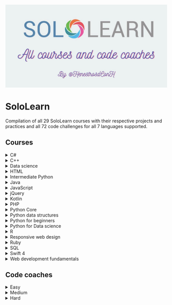 ![Hero image](./docs/hero.jpg)

# SoloLearn

Compilation of all 29 SoloLearn courses with their respective projects and practices and all 72 code challenges for all 7 languages supported.

## Courses


<details>
	<summary>C#</summary>

1. Basic concepts
	<details>
		<summary>Code practice</summary>

	- [C# is the best](https://github.com/HenestrosaConH/sololearn/tree/main/Courses/C%23/1.%20Basic%20concepts/Code%20practice/C%23%20is%20the%20best)	 
	- [How much do you earn](https://github.com/HenestrosaConH/sololearn/tree/main/Courses/C%23/1.%20Basic%20concepts/Code%20practice/How%20much%20do%20you%20earn)	
	- [Packing madness](https://github.com/HenestrosaConH/sololearn/tree/main/Courses/C%23/1.%20Basic%20concepts/Code%20practice/Packing%20madness)	
	- [Welcome message](https://github.com/HenestrosaConH/sololearn/tree/main/Courses/C%23/1.%20Basic%20concepts/Code%20practice/Welcome%20message)	
	- [Your first program](https://github.com/HenestrosaConH/sololearn/tree/main/Courses/C%23/1.%20Basic%20concepts/Code%20practice/Your%20first%20program)	
	</details>
	<details>
		<summary>Code project</summary>

	- [Area of a circle](https://github.com/HenestrosaConH/sololearn/tree/main/Courses/C%23/1.%20Basic%20concepts/Code%20project)
	</details>
2. Conditionals and loops
	<details>
		<summary>Code practice</summary>

	- [Difficulty levels](https://github.com/HenestrosaConH/sololearn/tree/main/Courses/C%23/2.%20Conditionals%20and%20loops/Code%20practice/Difficulty%20levels)	 
	- [Disney here we come](https://github.com/HenestrosaConH/sololearn/tree/main/Courses/C%23/2.%20Conditionals%20and%20loops/Code%20practice/Disney%20here%20we%20come)	
	- [Earning a scholarship](https://github.com/HenestrosaConH/sololearn/tree/main/Courses/C%23/2.%20Conditionals%20and%20loops/Code%20practice/Earning%20a%20scholarship)	
	- [Flight Kindles](https://github.com/HenestrosaConH/sololearn/tree/main/Courses/C%23/2.%20Conditionals%20and%20loops/Code%20practice/Flight%20Kindles)	
	- [Going once, going twice, sold](https://github.com/HenestrosaConH/sololearn/tree/main/Courses/C%23/2.%20Conditionals%20and%20loops/Code%20practice/Going%20once%2C%20going%20twice%2C%20sold)	
	- [Up we go](https://github.com/HenestrosaConH/sololearn/tree/main/Courses/C%23/2.%20Conditionals%20and%20loops/Code%20practice/Up%20we%20go)	
	</details>
	<details>
		<summary>Code project</summary>

	- [Multiple of 3](https://github.com/HenestrosaConH/sololearn/tree/main/Courses/C%23/2.%20Conditionals%20and%20loops/Code%20project)
	</details>
3. Methods
	<details>
		<summary>Code practice</summary>

	- [Fun with methods](https://github.com/HenestrosaConH/sololearn/tree/main/Courses/C%23/3.%20Methods/Code%20practice/Fun%20with%20methods)	 
	- [Geometry](https://github.com/HenestrosaConH/sololearn/tree/main/Courses/C%23/3.%20Methods/Code%20practice/Geometry)	
	- [Get that discount](https://github.com/HenestrosaConH/sololearn/tree/main/Courses/C%23/3.%20Methods/Code%20practice/Get%20that%20discount)	
	- [Getting a raise](https://github.com/HenestrosaConH/sololearn/tree/main/Courses/C%23/3.%20Methods/Code%20practice/Getting%20a%20raise)	
	- [Overloading](https://github.com/HenestrosaConH/sololearn/tree/main/Courses/C%23/3.%20Methods/Code%20practice/Overloading)	
	- [Recursive summing](https://github.com/HenestrosaConH/sololearn/tree/main/Courses/C%23/3.%20Methods/Code%20practice/Recursive%20summing)	
	- [Set it and forget it](https://github.com/HenestrosaConH/sololearn/tree/main/Courses/C%23/3.%20Methods/Code%20practice/Set%20it%20and%20forget%20it)	
	</details>
	<details>
		<summary>Code project</summary>

	- [Level points](https://github.com/HenestrosaConH/sololearn/tree/main/Courses/C%23/3.%20Methods/Code%20project)
	</details>
4. Classes and objects
	<details>
		<summary>Code practice</summary>

	- [Calculating wins](https://github.com/HenestrosaConH/sololearn/tree/main/Courses/C%23/4.%20Classes%20and%20objects/Code%20practice/Calculating%20wins)	 
	- [Card numbers](https://github.com/HenestrosaConH/sololearn/tree/main/Courses/C%23/4.%20Classes%20and%20objects/Code%20practice/Card%20numbers)	
	- [Creating a project](https://github.com/HenestrosaConH/sololearn/tree/main/Courses/C%23/4.%20Classes%20and%20objects/Code%20practice/Creating%20a%20project)	
	- [Welcome](https://github.com/HenestrosaConH/sololearn/tree/main/Courses/C%23/4.%20Classes%20and%20objects/Code%20practice/Welcome)	
	</details>
	<details>
		<summary>Code project</summary>

	- [Social network](https://github.com/HenestrosaConH/sololearn/tree/main/Courses/C%23/4.%20Classes%20and%20objects/Code%20project)
	</details>
5. Arrays and strings
	<details>
		<summary>Code practice</summary>

	- [Array to table](https://github.com/HenestrosaConH/sololearn/tree/main/Courses/C%23/5.%20Arrays%20and%20strings/Code%20practice/Array%20to%20table)	 
	- [Maximum and minimum](https://github.com/HenestrosaConH/sololearn/tree/main/Courses/C%23/5.%20Arrays%20and%20strings/Code%20practice/Maximum%20and%20minimum)	
	- [Only the evens](https://github.com/HenestrosaConH/sololearn/tree/main/Courses/C%23/5.%20Arrays%20and%20strings/Code%20practice/Only%20the%20evens)	
	- [Passwords rules](https://github.com/HenestrosaConH/sololearn/tree/main/Courses/C%23/5.%20Arrays%20and%20strings/Code%20practice/Passwords%20rules)	
	- [Qualifying for the Olympics](https://github.com/HenestrosaConH/sololearn/tree/main/Courses/C%23/5.%20Arrays%20and%20strings/Code%20practice/Qualifying%20for%20the%20Olympics)	
	- [Solve the puzzle](https://github.com/HenestrosaConH/sololearn/tree/main/Courses/C%23/5.%20Arrays%20and%20strings/Code%20practice/Solve%20the%20puzzle)	
	</details>
	<details>
		<summary>Code project</summary>

	- [Words](https://github.com/HenestrosaConH/sololearn/tree/main/Courses/C%23/5.%20Arrays%20and%20strings/Code%20project)
	</details>
6. More on classes
	<details>
		<summary>Code practice</summary>

	- [All about this](https://github.com/HenestrosaConH/sololearn/tree/main/Courses/C%23/6.%20More%20on%20classes/Code%20practice/All%20about%20this)	 
	- [Array sorting](https://github.com/HenestrosaConH/sololearn/tree/main/Courses/C%23/6.%20More%20on%20classes/Code%20practice/Array%20sorting)	
	- [Grow your business](https://github.com/HenestrosaConH/sololearn/tree/main/Courses/C%23/6.%20More%20on%20classes/Code%20practice/Grow%20your%20business)	
	- [Music selector](https://github.com/HenestrosaConH/sololearn/tree/main/Courses/C%23/6.%20More%20on%20classes/Code%20practice/Music%20selector)	
	- [Teamwork makes the dream](https://github.com/HenestrosaConH/sololearn/tree/main/Courses/C%23/6.%20More%20on%20classes/Code%20practice/Teamwork%20makes%20the%20dream)	
	- [Who won](https://github.com/HenestrosaConH/sololearn/tree/main/Courses/C%23/6.%20More%20on%20classes/Code%20practice/Who%20won)	
	</details>
	<details>
		<summary>Code project</summary>

	- [Dance](https://github.com/HenestrosaConH/sololearn/tree/main/Courses/C%23/6.%20More%20on%20classes/Code%20project)
	</details>
7. Inheritance and polymorphism
	<details>
		<summary>Code practice</summary>

	- [Attack](https://github.com/HenestrosaConH/sololearn/tree/main/Courses/C%23/7.%20Inheritance%20and%20polymorphism/Code%20practice/Attack)	 
	- [Make and model](https://github.com/HenestrosaConH/sololearn/tree/main/Courses/C%23/7.%20Inheritance%20and%20polymorphism/Code%20practice/Make%20and%20model)	
	- [Online car shopping](https://github.com/HenestrosaConH/sololearn/tree/main/Courses/C%23/7.%20Inheritance%20and%20polymorphism/Code%20practice/Online%20car%20shopping)	
	- [Perimeter calculator](https://github.com/HenestrosaConH/sololearn/tree/main/Courses/C%23/7.%20Inheritance%20and%20polymorphism/Code%20practice/Perimeter%20calculator)	
	- [Whats my account balance](https://github.com/HenestrosaConH/sololearn/tree/main/Courses/C%23/7.%20Inheritance%20and%20polymorphism/Code%20practice/Whats%20my%20account%20balance)	
	- [Where are the planes](https://github.com/HenestrosaConH/sololearn/tree/main/Courses/C%23/7.%20Inheritance%20and%20polymorphism/Code%20practice/Where%20are%20the%20planes)	
	</details>
	<details>
		<summary>Code project</summary>

	- [Drawing application](https://github.com/HenestrosaConH/sololearn/tree/main/Courses/C%23/7.%20Inheritance%20and%20polymorphism/Code%20project)
	</details>
8. Structs, enums, exceptions and files
	<details>
		<summary>Code practice</summary>

	- [Accelerate](https://github.com/HenestrosaConH/sololearn/tree/main/Courses/C%23/8.%20Structs%2C%20enums%2C%20exceptions%20and%20files/Code%20practice/Accelerate)	 
	- [Fun with dimensions](https://github.com/HenestrosaConH/sololearn/tree/main/Courses/C%23/8.%20Structs%2C%20enums%2C%20exceptions%20and%20files/Code%20practice/Fun%20with%20dimensions)	
	- [Going on vacation](https://github.com/HenestrosaConH/sololearn/tree/main/Courses/C%23/8.%20Structs%2C%20enums%2C%20exceptions%20and%20files/Code%20practice/Going%20on%20vacation)	
	</details>
	<details>
		<summary>Code project</summary>

	- [Robot-barman](https://github.com/HenestrosaConH/sololearn/tree/main/Courses/C%23/8.%20Structs%2C%20enums%2C%20exceptions%20and%20files/Code%20project)
	</details>
9. Generics
	<details>
		<summary>Code practice</summary>

	- [Generic all around](https://github.com/HenestrosaConH/sololearn/tree/main/Courses/C%23/9.%20Generics/Code%20practice/Generic%20all%20around)	 
	- [Hiring engineers](https://github.com/HenestrosaConH/sololearn/tree/main/Courses/C%23/9.%20Generics/Code%20practice/Hiring%20engineers)	
	- [Print to printer](https://github.com/HenestrosaConH/sololearn/tree/main/Courses/C%23/9.%20Generics/Code%20practice/Print%20to%20printer)	
	- [Queue it up](https://github.com/HenestrosaConH/sololearn/tree/main/Courses/C%23/9.%20Generics/Code%20practice/Queue%20it%20up)	
	- [Top of the leaderboard](https://github.com/HenestrosaConH/sololearn/tree/main/Courses/C%23/9.%20Generics/Code%20practice/Top%20of%20the%20leaderboard)	
	</details>
	<details>
		<summary>Code project</summary>

	- [Coffee time](https://github.com/HenestrosaConH/sololearn/tree/main/Courses/C%23/9.%20Generics/Code%20project)
	</details>
</details>

<details>
	<summary>C++</summary>

1. Basic concepts
	- [Transportation](https://github.com/HenestrosaConH/sololearn/tree/main/Courses/C%2B%2B/1.%20Basic%20concepts/Code%20project/Transportation)
2. Conditionals and loops
	- [Countdown](https://github.com/HenestrosaConH/sololearn/tree/main/Courses/C%2B%2B/2.%20Conditionals%20and%20loops/Code%20project/Countdown)
3. Data types, arrays and pointers
	- [Ticket office](https://github.com/HenestrosaConH/sololearn/tree/main/Courses/C%2B%2B/3.%20Data%20types%2C%20arrays%20and%20pointers/Code%20project/Ticket%20office)
4. Functions
	- [Palindrome numbers](https://github.com/HenestrosaConH/sololearn/tree/main/Courses/C%2B%2B/4.%20Functions/Code%20project/Palindrome%20numbers)
5. Classes and objects
	- [Queue management part 1](https://github.com/HenestrosaConH/sololearn/tree/main/Courses/C%2B%2B/5.%20Classes%20and%20objects/Code%20coach/Queue%20management%20part%201)
6. More on classes
	- [Queue management part 2](https://github.com/HenestrosaConH/sololearn/tree/main/Courses/C%2B%2B/6.%20More%20on%20classes/Code%20project/Queue%20management%20part%202)
7. Inheritance and polymorphism
	- [Queue management part 3](https://github.com/HenestrosaConH/sololearn/tree/main/Courses/C%2B%2B/7.%20Inheritance%20and%20polymorphism/Code%20project/Queue%20management%20part%203)
8. Templates, exceptions and files
	- [Queue management part 4](https://github.com/HenestrosaConH/sololearn/tree/main/Courses/C%2B%2B/8.%20Templates%2C%20exceptions%20and%20files/Code%20project/Queue%20management%20part%204)
</details>

<details>
	<summary>Data science</summary>

1. Data manipulation
	<details>
		<summary>Code project</summary>

	- [Water consumption](https://github.com/HenestrosaConH/sololearn/tree/main/Courses/Kotlin/1.%20Data%20manipulation/Code%20project)
	</details>
2. Data analysis
	<details>
		<summary>Code project</summary>

	- [Ordinary squares](https://github.com/HenestrosaConH/sololearn/tree/main/Courses/Data%20science/2.%20Data%20analysis/Code%20project)
	</details>
3. Data visualization
	<details>
		<summary>Code project</summary>

	- [Ordinary squares](https://github.com/HenestrosaConH/sololearn/tree/main/Courses/Data%20science/3.%20Data%20visualization/Code%20project)
	</details>
4. Linear regression
	<details>
		<summary>Code project</summary>

	- [Ordinary squares](https://github.com/HenestrosaConH/sololearn/tree/main/Courses/Data%20science/4.%20Linear%20regression/Code%20project)
	</details>
5. Classification
	<details>
		<summary>Code project</summary>

	- [Binary disorder](https://github.com/HenestrosaConH/sololearn/tree/main/Courses/Data%20science/5.%20Classification/Code%20project)
	</details>
6. Clustering wines
	<details>
		<summary>Code project</summary>

	- [Pandas pandas pandas](https://github.com/HenestrosaConH/sololearn/tree/main/Courses/Data%20science/6.%20Clustering%20wines/Code%20project)
	</details>

</details>

<details>
	<summary>HTML</summary>

1. Overview
	<details>
		<summary>Code repo</summary>

	- [Creating your first HTML page (03.2 Code repo)](https://github.com/HenestrosaConH/sololearn/tree/main/Courses/HTML/1.%20Overview/03.2%20Code%20repo)	 
	</details>
2. HTML Basics
	<details>
		<summary>Code repo</summary>

	- [Headings, lines, comments (06.2 Code repo)](https://github.com/HenestrosaConH/sololearn/tree/main/Courses/HTML/2.%20HTML%20Basics/06.2%20Code%20repo)	 
	- [Text formatting (08.2 Code repo)](https://github.com/HenestrosaConH/sololearn/tree/main/Courses/HTML/2.%20HTML%20Basics/08.2%20Code%20repo)	 
	- [Blog project: about me (09.2 Code repo)](https://github.com/HenestrosaConH/sololearn/tree/main/Courses/HTML/2.%20HTML%20Basics/09.2%20Code%20repo)	 
	- [Images (12.2 Code repo)](https://github.com/HenestrosaConH/sololearn/tree/main/Courses/HTML/2.%20HTML%20Basics/12.2%20Code%20repo)	 
	- [Lists (13.2 Code repo)](https://github.com/HenestrosaConH/sololearn/tree/main/Courses/HTML/2.%20HTML%20Basics/13.2%20Code%20repo)	 
	- [Tables (15.2 Code repo)](https://github.com/HenestrosaConH/sololearn/tree/main/Courses/HTML/2.%20HTML%20Basics/15.2%20Code%20repo)	 
	- [Links (16.2 Code repo)](https://github.com/HenestrosaConH/sololearn/tree/main/Courses/HTML/2.%20HTML%20Basics/16.2%20Code%20repo)	 
	- [Forms (19.2 Code repo)](https://github.com/HenestrosaConH/sololearn/tree/main/Courses/HTML/2.%20HTML%20Basics/19.2%20Code%20repo)	 
	- [Blog project: contact form (20.2 Code repo)](https://github.com/HenestrosaConH/sololearn/tree/main/Courses/HTML/2.%20HTML%20Basics/20.2%20Code%20repo)	 
	</details>
3. Challenges  
	There are no code repos for this module
4. HTML5  
	There are no code repos for this module
</details>

<details>
	<summary>Intermediate Python</summary>

1. Collection types
	<details>
		<summary>Code practice</summary>

	- [Car data](https://github.com/HenestrosaConH/sololearn/tree/main/Courses/Intermediate%20Python/1.%20Collection%20types/Code%20practice/Car%20data)	 
	- [Contact search](https://github.com/HenestrosaConH/sololearn/tree/main/Courses/Intermediate%20Python/1.%20Collection%20types/Code%20practice/Contact%20search)	 
	- [Ignore the vowels](https://github.com/HenestrosaConH/sololearn/tree/main/Courses/Intermediate%20Python/1.%20Collection%20types/Code%20practice/Ignore%20the%20vowels)	 
	- [Nation economic freedom](https://github.com/HenestrosaConH/sololearn/tree/main/Courses/Intermediate%20Python/1.%20Collection%20types/Code%20practice/Nation%20economic%20freedom)	 
	- [Square up](https://github.com/HenestrosaConH/sololearn/tree/main/Courses/Intermediate%20Python/1.%20Collection%20types/Code%20practice/Square%20up)	 
	- [You are qualified](https://github.com/HenestrosaConH/sololearn/tree/main/Courses/Intermediate%20Python/1.%20Collection%20types/Code%20practice/You%20are%20qualified)	 
	</details>

	<details>
		<summary>Code project</summary>

	- [Letter count](https://github.com/HenestrosaConH/sololearn/tree/main/Courses/Intermediate%20Python/1.%20Collection%20types/Code%20project)
	</details>
2. Functional programming
	<details>
		<summary>Code practice</summary>

	- [Collecting reports](https://github.com/HenestrosaConH/sololearn/tree/main/Courses/Intermediate%20Python/2.%20Functional%20programming/Code%20practice/Collecting%20reports)	 
	- [Decimal to binary](https://github.com/HenestrosaConH/sololearn/tree/main/Courses/Intermediate%20Python/2.%20Functional%20programming/Code%20practice/Decimal%20to%20binary)	 
	- [Generating](https://github.com/HenestrosaConH/sololearn/tree/main/Courses/Intermediate%20Python/2.%20Functional%20programming/Code%20practice/Generating)	 
	- [Getting a raise](https://github.com/HenestrosaConH/sololearn/tree/main/Courses/Intermediate%20Python/2.%20Functional%20programming/Code%20practice/Getting%20a%20raise)	 
	- [How much](https://github.com/HenestrosaConH/sololearn/tree/main/Courses/Intermediate%20Python/2.%20Functional%20programming/Code%20practice/How%20much)	 
	- [Making it work](https://github.com/HenestrosaConH/sololearn/tree/main/Courses/Intermediate%20Python/2.%20Functional%20programming/Code%20practice/Making%20it%20work)	 
	</details>

	<details>
		<summary>Code project</summary>

	- [Spelling backwards](https://github.com/HenestrosaConH/sololearn/tree/main/Courses/Intermediate%20Python/2.%20Functional%20programming/Code%20project)
	</details>
3. Object-oriented programming
	<details>
		<summary>Code practice</summary>

	- [Define the methods](https://github.com/HenestrosaConH/sololearn/tree/main/Courses/Intermediate%20Python/3.%20Object-oriented%20programming/Code%20practice/Define%20the%20methods)	 
	- [Fine art](https://github.com/HenestrosaConH/sololearn/tree/main/Courses/Intermediate%20Python/3.%20Object-oriented%20programming/Code%20practice/Fine%20art)	 
	- [Game over](https://github.com/HenestrosaConH/sololearn/tree/main/Courses/Intermediate%20Python/3.%20Object-oriented%20programming/Code%20practice/Game%20over)	 
	- [Preservation](https://github.com/HenestrosaConH/sololearn/tree/main/Courses/Intermediate%20Python/3.%20Object-oriented%20programming/Code%20practice/Preservation)	 
	- [Shape factory](https://github.com/HenestrosaConH/sololearn/tree/main/Courses/Intermediate%20Python/3.%20Object-oriented%20programming/Code%20practice/Shape%20factory)	 
	- [Staying alive](https://github.com/HenestrosaConH/sololearn/tree/main/Courses/Intermediate%20Python/3.%20Object-oriented%20programming/Code%20practice/Staying%20alive)	 
	</details>

	<details>
		<summary>Code project</summary>

	- [Shooting game](https://github.com/HenestrosaConH/sololearn/tree/main/Courses/Intermediate%20Python/3.%20Object-oriented%20programming/Code%20project)
	</details>
4. Exceptions
	<details>
		<summary>Code practice</summary>

	- [Cash out](https://github.com/HenestrosaConH/sololearn/tree/main/Courses/Intermediate%20Python/4.%20Exceptions/Code%20practice/Cash%20out)	 
	- [Chef's kiss](https://github.com/HenestrosaConH/sololearn/tree/main/Courses/Intermediate%20Python/4.%20Exceptions/Code%20practice/Chef's%20kiss)	 
	- [Say something](https://github.com/HenestrosaConH/sololearn/tree/main/Courses/Intermediate%20Python/4.%20Exceptions/Code%20practice/Say%20something)	 
	</details>

	<details>
		<summary>Code project</summary>

	- [Registration system](https://github.com/HenestrosaConH/sololearn/tree/main/Courses/Intermediate%20Python/4.%20Exceptions/Code%20project)
	</details>
5. Working with files
	<details>
		<summary>Code practice</summary>

	- [Book club](https://github.com/HenestrosaConH/sololearn/tree/main/Courses/Intermediate%20Python/5.%20Working%20with%20files/Code%20practice/Book%20club)	 
	- [Filling up with numbers](https://github.com/HenestrosaConH/sololearn/tree/main/Courses/Intermediate%20Python/5.%20Working%20with%20files/Code%20practice/Filling%20up%20with%20numbers)	 
	- [Reading through](https://github.com/HenestrosaConH/sololearn/tree/main/Courses/Intermediate%20Python/5.%20Working%20with%20files/Code%20practice/Reading%20through)	 
	</details>

	<details>
		<summary>Code project</summary>

	- [Title encoder](https://github.com/HenestrosaConH/sololearn/tree/main/Courses/Intermediate%20Python/5.%20Working%20with%20files/Code%20project)
	</details>
</details>

<details>
	<summary>Java</summary>

1. Basic concepts
	<details>
		<summary>Code practice</summary>

	- [Once in the bar](https://github.com/HenestrosaConH/sololearn/tree/main/Courses/Java/1.%20Basic%20concepts/Code%20practice/Once%20in%20the%20bar)	 
	- [To comment or not to comment](https://github.com/HenestrosaConH/sololearn/tree/main/Courses/Java/1.%20Basic%20concepts/Code%20practice/To%20comment%20or%20not%20to%20comment)	
	- [Vehicle passport](https://github.com/HenestrosaConH/sololearn/tree/main/Courses/Java/1.%20Basic%20concepts/Code%20practice/Vehicle%20passport)	
	- [Who scored more](https://github.com/HenestrosaConH/sololearn/tree/main/Courses/Java/1.%20Basic%20concepts/Code%20practice/Who%20scored%20more)	
	</details>
	<details>
		<summary>Code project</summary>

	- [Time converter](https://github.com/HenestrosaConH/sololearn/tree/main/Courses/Java/1.%20Basic%20concepts/Code%20project)
	</details>
2. Conditionals and loops
	<details>
		<summary>Code practice</summary>

	- [Emotion detector](https://github.com/HenestrosaConH/sololearn/tree/main/Courses/Java/2.%20Conditionals%20and%20loops/Code%20practice/Emotion%20detector)	 
	- [In the car salon](https://github.com/HenestrosaConH/sololearn/tree/main/Courses/Java/2.%20Conditionals%20and%20loops/Code%20practice/In%20the%20car%20salon)	
	- [Let's explore](https://github.com/HenestrosaConH/sololearn/tree/main/Courses/Java/2.%20Conditionals%20and%20loops/Code%20practice/Let's%20explore)	
	- [Loyal customers](https://github.com/HenestrosaConH/sololearn/tree/main/Courses/Java/2.%20Conditionals%20and%20loops/Code%20practice/Loyal%20customers)	
	- [Math class](https://github.com/HenestrosaConH/sololearn/tree/main/Courses/Java/2.%20Conditionals%20and%20loops/Code%20practice/Math%20class)	
	- [Safety first](https://github.com/HenestrosaConH/sololearn/tree/main/Courses/Java/2.%20Conditionals%20and%20loops/Code%20practice/Safety%20first)	
	- [University admission](https://github.com/HenestrosaConH/sololearn/tree/main/Courses/Java/2.%20Conditionals%20and%20loops/Code%20practice/University%20admission)	
	</details>
	<details>
		<summary>Code project</summary>

	- [Loan calculator](https://github.com/HenestrosaConH/sololearn/tree/main/Courses/Java/2.%20Conditionals%20and%20loops/Code%20project)
	</details>
3. Arrays
	<details>
		<summary>Code practice</summary>

	- [Fix the calendar](https://github.com/HenestrosaConH/sololearn/tree/main/Courses/Java/3.%20Arrays/Code%20practice/Fix%20the%20calendar)	 
	- [Geometry code](https://github.com/HenestrosaConH/sololearn/tree/main/Courses/Java/3.%20Arrays/Code%20practice/Geometry%20code)	
	- [Matrix](https://github.com/HenestrosaConH/sololearn/tree/main/Courses/Java/3.%20Arrays/Code%20practice/Matrix)	
	- [Loyal customers](https://github.com/HenestrosaConH/sololearn/tree/main/Courses/Java/2.%20Conditionals%20and%20loops/Code%20practice/Loyal%20customers)	
	- [Summing multipliers](https://github.com/HenestrosaConH/sololearn/tree/main/Courses/Java/3.%20Arrays/Code%20practice/Summing%20multipliers)	
	</details>
	<details>
		<summary>Code project</summary>

	- [Reverse a string](https://github.com/HenestrosaConH/sololearn/tree/main/Courses/Java/3.%20Arrays/Code%20project)
	</details>
4. Classes and objects
	<details>
		<summary>Code practice</summary>

	- [Exponents](https://github.com/HenestrosaConH/sololearn/tree/main/Courses/Java/4.%20Classes%20and%20objects/Code%20practice/Exponents)	 
	- [Friendly robot](https://github.com/HenestrosaConH/sololearn/tree/main/Courses/Java/4.%20Classes%20and%20objects/Code%20practice/Friendly%20robot)	
	- [Going places](https://github.com/HenestrosaConH/sololearn/tree/main/Courses/Java/4.%20Classes%20and%20objects/Code%20practice/Going%20places)	
	- [Loading, loading, loading](https://github.com/HenestrosaConH/sololearn/tree/main/Courses/Java/4.%20Classes%20and%20objects/Code%20practice/Loading%2C%20loading%2C%20loading)	
	- [Movie tickets](https://github.com/HenestrosaConH/sololearn/tree/main/Courses/Java/4.%20Classes%20and%20objects/Code%20practice/Movie%20tickets)	
	- [So you think you can dance](https://github.com/HenestrosaConH/sololearn/tree/main/Courses/Java/4.%20Classes%20and%20objects/Code%20practice/So%20you%20think%20you%20can%20dance)	
	- [Student information system](https://github.com/HenestrosaConH/sololearn/tree/main/Courses/Java/4.%20Classes%20and%20objects/Code%20practice/Student%20information%20system)	
	- [Tracking customer data](https://github.com/HenestrosaConH/sololearn/tree/main/Courses/Java/4.%20Classes%20and%20objects/Code%20practice/Tracking%20customer%20data)	
	</details>
	<details>
		<summary>Code project</summary>

	- [Binary converter](https://github.com/HenestrosaConH/sololearn/tree/main/Courses/Java/4.%20Classes%20and%20objects/Code%20project)
	</details>
5. More on classes
	<details>
		<summary>Code practice</summary>

	- [Animal lovers](https://github.com/HenestrosaConH/sololearn/tree/main/Courses/Java/5.%20More%20on%20classes/Code%20practice/Animal%20lovers)	 
	- [Board game attributes](https://github.com/HenestrosaConH/sololearn/tree/main/Courses/Java/5.%20More%20on%20classes/Code%20practice/Board%20game%20attributes)	
	- [Car classes](https://github.com/HenestrosaConH/sololearn/tree/main/Courses/Java/5.%20More%20on%20classes/Code%20practice/Car%20classes)	
	- [Computer speak](https://github.com/HenestrosaConH/sololearn/tree/main/Courses/Java/5.%20More%20on%20classes/Code%20practice/Computer%20speak)	
	- [Double trouble](https://github.com/HenestrosaConH/sololearn/tree/main/Courses/Java/5.%20More%20on%20classes/Code%20practice/Double%20trouble)	
	- [How many bullets](https://github.com/HenestrosaConH/sololearn/tree/main/Courses/Java/5.%20More%20on%20classes/Code%20practice/How%20many%20bullets)	
	- [Special customer discount](https://github.com/HenestrosaConH/sololearn/tree/main/Courses/Java/5.%20More%20on%20classes/Code%20practice/Special%20customer%20discount)	
	- [Upgrade your subscription](https://github.com/HenestrosaConH/sololearn/tree/main/Courses/Java/5.%20More%20on%20classes/Code%20practice/Upgrade%20your%20subscription)	
	- [Welcome](https://github.com/HenestrosaConH/sololearn/tree/main/Courses/Java/5.%20More%20on%20classes/Code%20practice/Welcome)	
	</details>
	<details>
		<summary>Code project</summary>

	- [Shapes](https://github.com/HenestrosaConH/sololearn/tree/main/Courses/Java/5.%20More%20on%20classes/Code%20project)
	</details>
6. Exceptions, lists, threads and files
	<details>
		<summary>Code practice</summary>

	- [Age dependent](https://github.com/HenestrosaConH/sololearn/tree/main/Courses/Java/6.%20Exceptions%2C%20lists%2C%20threads%20and%20files/Code%20practice/Age%20dependent)	 
	- [Category handling](https://github.com/HenestrosaConH/sololearn/tree/main/Courses/Java/6.%20Exceptions%2C%20lists%2C%20threads%20and%20files/Code%20practice/Category%20handling)	
	- [Getting things done](https://github.com/HenestrosaConH/sololearn/tree/main/Courses/Java/6.%20Exceptions%2C%20lists%2C%20threads%20and%20files/Code%20practice/Getting%20things%20done)	
	- [Link of the list](https://github.com/HenestrosaConH/sololearn/tree/main/Courses/Java/6.%20Exceptions%2C%20lists%2C%20threads%20and%20files/Code%20practice/Link%20of%20the%20list)	
	- [Minimum and maximum](https://github.com/HenestrosaConH/sololearn/tree/main/Courses/Java/6.%20Exceptions%2C%20lists%2C%20threads%20and%20files/Code%20practice/Minimum%20and%20maximum)	
	- [No Zeroes](https://github.com/HenestrosaConH/sololearn/tree/main/Courses/Java/6.%20Exceptions%2C%20lists%2C%20threads%20and%20files/Code%20practice/No%20Zeroes)	
	- [Playing keep away with 3](https://github.com/HenestrosaConH/sololearn/tree/main/Courses/Java/6.%20Exceptions%2C%20lists%2C%20threads%20and%20files/Code%20practice/Playing%20keep%20away%20with%203)	
	- [Practice makes perfect](https://github.com/HenestrosaConH/sololearn/tree/main/Courses/Java/6.%20Exceptions%2C%20lists%2C%20threads%20and%20files/Code%20practice/Practice%20makes%20perfect)	
	- [Welcome](https://github.com/HenestrosaConH/sololearn/tree/main/Courses/Java/6.%20Exceptions%2C%20lists%2C%20threads%20and%20files/Code%20practice/Welcome)	
	</details>
	<details>
		<summary>Code project</summary>

	- [Bowling game](https://github.com/HenestrosaConH/sololearn/tree/main/Courses/Java/6.%20Exceptions%2C%20lists%2C%20threads%20and%20files/Code%20project)
	</details>
</details>

<details>
	<summary>JavaScript</summary>

1. Overview
	<details>
		<summary>Code practice</summary>

	- [Escape to learn](https://github.com/HenestrosaConH/sololearn/tree/main/Courses/JavaScript/1.%20Overview/Code%20practice/Escape%20to%20learn)	 
	- [Right expression](https://github.com/HenestrosaConH/sololearn/tree/main/Courses/JavaScript/1.%20Overview/Code%20practice/Right%20expression)	
	- [Your first program](https://github.com/HenestrosaConH/sololearn/tree/main/Courses/JavaScript/1.%20Overview/Code%20practice/Your%20first%20program)	
	</details>
2. Basic concepts
	<details>
		<summary>Code practice</summary>

	- [Find the adults](https://github.com/HenestrosaConH/sololearn/tree/main/Courses/JavaScript/2.%20Basic%20concepts/Code%20practice/Find%20the%20adults)	
	- [Noon or midnight](https://github.com/HenestrosaConH/sololearn/tree/main/Courses/JavaScript/2.%20Basic%20concepts/Code%20practice/Noon%20or%20midnight)  
	- [Office computers](https://github.com/HenestrosaConH/sololearn/tree/main/Courses/JavaScript/2.%20Basic%20concepts/Code%20practice/Office%20computers)  
	</details>
	<details>
		<summary>Code project</summary>

	- [Trip planner](https://github.com/HenestrosaConH/sololearn/tree/main/Courses/JavaScript/2.%20Basic%20concepts/Code%20project)
	</details>
3. Conditionals and loops
	<details>
		<summary>Code practice</summary>

	- [Dark theme](https://github.com/HenestrosaConH/sololearn/tree/main/Courses/JavaScript/3.%20Conditionals%20and%20loops/Code%20practice/Dark%20theme)  
	- [Exam results](https://github.com/HenestrosaConH/sololearn/tree/main/Courses/JavaScript/3.%20Conditionals%20and%20loops/Code%20practice/Exam%20results)  
	- [Repeat and learn code! Code! Code!](https://github.com/HenestrosaConH/sololearn/tree/main/Courses/JavaScript/3.%20Conditionals%20and%20loops/Code%20practice/Repeat%20and%20learn%20code%21%20Code%21%20Code%21)  
	- [Set a world record](https://github.com/HenestrosaConH/sololearn/tree/main/Courses/JavaScript/3.%20Conditionals%20and%20loops/Code%20practice/Set%20a%20world%20record)  
	- [Skipping 13](https://github.com/HenestrosaConH/sololearn/tree/main/Courses/JavaScript/3.%20Conditionals%20and%20loops/Code%20practice/Skipping%2013)  
	- [Time's up](https://github.com/HenestrosaConH/sololearn/tree/main/Courses/JavaScript/3.%20Conditionals%20and%20loops/Code%20practice/Time%27s%20up)  
	- [Vacation month](https://github.com/HenestrosaConH/sololearn/tree/main/Courses/JavaScript/3.%20Conditionals%20and%20loops/Code%20practice/Vacation%20month)  
	</details>
	<details>
		<summary>Code project</summary>

	- [The snail in the well](https://github.com/HenestrosaConH/sololearn/tree/main/Courses/JavaScript/3.%20Conditionals%20and%20loops/Code%20project)
	</details>
4. Functions
	<details>
		<summary>Code practice</summary>

	- [Average of three](https://github.com/HenestrosaConH/sololearn/tree/main/Courses/JavaScript/4.%20Functions/Code%20practice/Average%20of%20three)  
	- [Important reminders](https://github.com/HenestrosaConH/sololearn/tree/main/Courses/JavaScript/4.%20Functions/Code%20practice/Important%20reminders)  
	- [Loading](https://github.com/HenestrosaConH/sololearn/tree/main/Courses/JavaScript/4.%20Functions/Code%20practice/Loading)  
	- [Who won the match](https://github.com/HenestrosaConH/sololearn/tree/main/Courses/JavaScript/4.%20Functions/Code%20practice/Who%20won%20the%20match)  
	</details>
	<details>
		<summary>Code project</summary>

	- [Currency converter](https://github.com/HenestrosaConH/sololearn/tree/main/Courses/JavaScript/4.%20Functions/Code%20project)
	</details>
5. Objects
	<details>
		<summary>Code practice</summary>

	- [Calculating the discount](https://github.com/HenestrosaConH/sololearn/tree/main/Courses/JavaScript/5.%20Objects/Code%20practice/Calculating%20the%20discount)  
	- [Cuboid volume](https://github.com/HenestrosaConH/sololearn/tree/main/Courses/JavaScript/5.%20Objects/Code%20practice/Cuboid%20volume)  
	- [Landed](https://github.com/HenestrosaConH/sololearn/tree/main/Courses/JavaScript/5.%20Objects/Code%20practice/Landed)  
	</details>
	<details>
		<summary>Code project</summary>

	- [Contact manager](https://github.com/HenestrosaConH/sololearn/tree/main/Courses/JavaScript/5.%20Objects/Code%20project)
	</details>
6. Core objects
	<details>
		<summary>Code practice</summary>

	- [Fluffy pancakes](https://github.com/HenestrosaConH/sololearn/tree/main/Courses/JavaScript/6.%20Core%20objects/Code%20practice/Fluffy%20pancakes)  
	- [Level up](https://github.com/HenestrosaConH/sololearn/tree/main/Courses/JavaScript/6.%20Core%20objects/Code%20practice/Level%20up)  
	- [Monday to Sunday](https://github.com/HenestrosaConH/sololearn/tree/main/Courses/JavaScript/6.%20Core%20objects/Code%20practice/Monday%20to%20Sunday)  
	- [Which century](https://github.com/HenestrosaConH/sololearn/tree/main/Courses/JavaScript/6.%20Core%20objects/Code%20practice/Which%20century)  
	</details>
	<details>
		<summary>Code project</summary>

	- [Store manager](https://github.com/HenestrosaConH/sololearn/tree/main/Courses/JavaScript/6.%20Core%20objects/Code%20project)
	</details>
7. DOM and events  
	No code project/practice for this module
8. ECMAScript 6
	<details>
		<summary>Code practice</summary>

	- [Average exam score](https://github.com/HenestrosaConH/sololearn/tree/main/Courses/JavaScript/8.%20ECMAScript%206/Code%20practice/Average%20exam%20score)  
	- [Employee map](https://github.com/HenestrosaConH/sololearn/tree/main/Courses/JavaScript/8.%20ECMAScript%206/Code%20practice/Employee%20map)  
	- [London is the capital of GB](https://github.com/HenestrosaConH/sololearn/tree/main/Courses/JavaScript/8.%20ECMAScript%206/Code%20practice/London%20is%20the%20capital%20of%20GB)  
	- [Score 70 plus](https://github.com/HenestrosaConH/sololearn/tree/main/Courses/JavaScript/8.%20ECMAScript%206/Code%20practice/Score%2070%20plus)  
	- [Summary calculator](https://github.com/HenestrosaConH/sololearn/tree/main/Courses/JavaScript/8.%20ECMAScript%206/Code%20practice/Summary%20calculator)  
	- [Workout harder](https://github.com/HenestrosaConH/sololearn/tree/main/Courses/JavaScript/8.%20ECMAScript%206/Code%20practice/Workout%20harder)  
	</details>
	<details>
		<summary>Code project</summary>

	- [Words](https://github.com/HenestrosaConH/sololearn/tree/main/Courses/JavaScript/8.%20ECMAScript%206/Code%20project)
	</details>
</details>

<details>
	<summary>jQuery</summary>

There are no code projects nor code practices available for this course.
</details>

<details>
	<summary>Kotlin</summary>

1. Basic concepts
	<details>
		<summary>Code practice</summary>

	- [Feeling welcomed](https://github.com/HenestrosaConH/sololearn/tree/main/Courses/Kotlin/1.%20Basic%20concepts/Code%20practice/Feeling%20welcomed)	 
	- [Let's get started](https://github.com/HenestrosaConH/sololearn/tree/main/Courses/Kotlin/1.%20Basic%20concepts/Code%20practice/Let%27s%20get%20started)	 
	- [Make it run](https://github.com/HenestrosaConH/sololearn/tree/main/Courses/Kotlin/1.%20Basic%20concepts/Code%20practice/Make%20it%20run)	 
	- [Surprise](https://github.com/HenestrosaConH/sololearn/tree/main/Courses/Kotlin/1.%20Basic%20concepts/Code%20practice/Surprise)	 
	- [To comment or not to comment](https://github.com/HenestrosaConH/sololearn/tree/main/Courses/Kotlin/1.%20Basic%20concepts/Code%20practice/To%20comment%20or%20not%20to%20comment)	
	</details>

	<details>
		<summary>Code project</summary>

	- [Water consumption](https://github.com/HenestrosaConH/sololearn/tree/main/Courses/Kotlin/1.%20Basic%20concepts/Code%20project)
	</details>
2. Control flow
	<details>
		<summary>Code practice</summary>

	- [Data, please](https://github.com/HenestrosaConH/sololearn/tree/main/Courses/Kotlin/2.%20Control%20flow/Code%20practice/Data%2C%20please)  
	- [Let's convert](https://github.com/HenestrosaConH/sololearn/tree/main/Courses/Kotlin/2.%20Control%20flow/Code%20practice/Let%27s%20convert)  
	- [Multiple inputs](https://github.com/HenestrosaConH/sololearn/tree/main/Courses/Kotlin/2.%20Control%20flow/Code%20practice/Multiple%20inputs)  
	- [Sorting out](https://github.com/HenestrosaConH/sololearn/tree/main/Courses/Kotlin/2.%20Control%20flow/Code%20practice/Sorting%20out)  
	- [Unlocking doors](https://github.com/HenestrosaConH/sololearn/tree/main/Courses/Kotlin/2.%20Control%20flow/Code%20practice/Unlocking%20doors)  
	- [What's the number](https://github.com/HenestrosaConH/sololearn/tree/main/Courses/Kotlin/2.%20Control%20flow/Code%20practice/What%27s%20the%20number)  
	- [What's the sum](https://github.com/HenestrosaConH/sololearn/tree/main/Courses/Kotlin/2.%20Control%20flow/Code%20practice/What%27s%20the%20sum)  
	</details>
	<details>
		<summary>Code project</summary>

	- [Parking fee](https://github.com/HenestrosaConH/sololearn/tree/main/Courses/Kotlin/2.%20Control%20flow/Code%20project)
	</details>
3. Functions
	<details>
		<summary>Code practice</summary>

	- [Calculating taxes](https://github.com/HenestrosaConH/sololearn/tree/main/Courses/Kotlin/3.%20Functions/Code%20practice/Calculating%20taxes)  
	- [Call the function](https://github.com/HenestrosaConH/sololearn/tree/main/Courses/Kotlin/3.%20Functions/Code%20practice/Call%20the%20function)  
	- [Counting letters](https://github.com/HenestrosaConH/sololearn/tree/main/Courses/Kotlin/3.%20Functions/Code%20practice/Counting%20letters)  
	- [Initials](https://github.com/HenestrosaConH/sololearn/tree/main/Courses/Kotlin/3.%20Functions/Code%20practice/Initials)  
	- [Selected names](https://github.com/HenestrosaConH/sololearn/tree/main/Courses/Kotlin/3.%20Functions/Code%20practice/Selected%20names)  
	</details>
	<details>
		<summary>Code project</summary>

	- [Shipping calculator](https://github.com/HenestrosaConH/sololearn/tree/main/Courses/Kotlin/3.%20Functions/Code%20project)
	</details>
4. Object-oriented programming
	<details>
		<summary>Code practice</summary>

	- [Abstraction](https://github.com/HenestrosaConH/sololearn/tree/main/Courses/Kotlin/4.%20Object-oriented%20programming/Code%20practice/Abstraction)  
	- [Button class](https://github.com/HenestrosaConH/sololearn/tree/main/Courses/Kotlin/4.%20Object-oriented%20programming/Code%20practice/Button%20class)  
	- [Button inheritance](https://github.com/HenestrosaConH/sololearn/tree/main/Courses/Kotlin/4.%20Object-oriented%20programming/Code%20practice/Button%20inheritance)  
	- [Button properties](https://github.com/HenestrosaConH/sololearn/tree/main/Courses/Kotlin/4.%20Object-oriented%20programming/Code%20practice/Button%20properties)  
	- [Button tap](https://github.com/HenestrosaConH/sololearn/tree/main/Courses/Kotlin/4.%20Object-oriented%20programming/Code%20practice/Button%20tap)  
	- [Default buttons](https://github.com/HenestrosaConH/sololearn/tree/main/Courses/Kotlin/4.%20Object-oriented%20programming/Code%20practice/Default%20buttons)  
	- [Private property](https://github.com/HenestrosaConH/sololearn/tree/main/Courses/Kotlin/4.%20Object-oriented%20programming/Code%20practice/Private%20property)  
	</details>
	<details>
		<summary>Code project</summary>

	- [Music player](https://github.com/HenestrosaConH/sololearn/tree/main/Courses/Kotlin/4.%20Object-oriented%20programming/Code%20project)
	</details>
</details>

<details>
	<summary>PHP</summary>

There are no code projects nor code practices available for this course.
</details>

<details>
	<summary>Python Core</summary>

1. Basic concepts
	<details>
		<summary>Code practice</summary>

	- [Brain freeze](https://github.com/HenestrosaConH/sololearn/tree/main/Courses/Python%20Core/01.%20Basic%20concepts/Code%20practice/Brain%20freeze)	 
	- [How many miles](https://github.com/HenestrosaConH/sololearn/tree/main/Courses/Python%20Core/01.%20Basic%20concepts/Code%20practice/How%20many%20miles)	 
	- [Your first program](https://github.com/HenestrosaConH/sololearn/tree/main/Courses/Python%20Core/01.%20Basic%20concepts/Code%20practice/Your%20first%20program)	 
	</details>

	<details>
		<summary>Code project</summary>

	- [Exponentiation](https://github.com/HenestrosaConH/sololearn/tree/main/Courses/Python%20Core/01.%20Basic%20concepts/Code%20project)
	</details>
2. Strings and variables
	<details>
		<summary>Code practice</summary>

	- [Fun with exponents](https://github.com/HenestrosaConH/sololearn/tree/main/Courses/Python%20Core/02.%20Strings%20and%20variables/Code%20practice/Fun%20with%20exponents)	 
	- [I code](https://github.com/HenestrosaConH/sololearn/tree/main/Courses/Python%20Core/02.%20Strings%20and%20variables/Code%20practice/I%20code)	 
	- [More lines, more better](https://github.com/HenestrosaConH/sololearn/tree/main/Courses/Python%20Core/02.%20Strings%20and%20variables/Code%20practice/More%20lines%2C%20more%20better)	 
	- [Multiple variables](https://github.com/HenestrosaConH/sololearn/tree/main/Courses/Python%20Core/02.%20Strings%20and%20variables/Code%20practice/Multiple%20variables)	 
	- [String operations](https://github.com/HenestrosaConH/sololearn/tree/main/Courses/Python%20Core/02.%20Strings%20and%20variables/Code%20practice/String%20operations)	 
	</details>

	<details>
		<summary>Code project</summary>

	- [Simple calculator](https://github.com/HenestrosaConH/sololearn/tree/main/Courses/Python%20Core/02.%20Strings%20and%20variables/Code%20project)
	</details>
3. Control structures
	<details>
		<summary>Code practice</summary>

	- [At the boiling point](https://github.com/HenestrosaConH/sololearn/tree/main/Courses/Python%20Core/03.%20Control%20structures/Code%20practice/At%20the%20boiling%20point)	 
	- [Bingo](https://github.com/HenestrosaConH/sololearn/tree/main/Courses/Python%20Core/03.%20Control%20structures/Code%20practice/Bingo)	 
	- [Club bouncer code](https://github.com/HenestrosaConH/sololearn/tree/main/Courses/Python%20Core/03.%20Control%20structures/Code%20practice/Club%20bouncer%20code)	 
	- [Date picker](https://github.com/HenestrosaConH/sololearn/tree/main/Courses/Python%20Core/03.%20Control%20structures/Code%20practice/Date%20picker)	 
	- [Financial transactions](https://github.com/HenestrosaConH/sololearn/tree/main/Courses/Python%20Core/03.%20Control%20structures/Code%20practice/Financial%20transactions)	 
	- [Fruit vending machine](https://github.com/HenestrosaConH/sololearn/tree/main/Courses/Python%20Core/03.%20Control%20structures/Code%20practice/Fruit%20vending%20machine)	 
	- [Humidity level](https://github.com/HenestrosaConH/sololearn/tree/main/Courses/Python%20Core/03.%20Control%20structures/Code%20practice/Humidity%20level)	 
	- [Iteration](https://github.com/HenestrosaConH/sololearn/tree/main/Courses/Python%20Core/03.%20Control%20structures/Code%20practice/Iteration)	 
	- [Let's do some magic](https://github.com/HenestrosaConH/sololearn/tree/main/Courses/Python%20Core/03.%20Control%20structures/Code%20practice/Let's%20do%20some%20magic)	 
	- [The middle element](https://github.com/HenestrosaConH/sololearn/tree/main/Courses/Python%20Core/03.%20Control%20structures/Code%20practice/The%20middle%20element)	 
	</details>

	<details>
		<summary>Code project</summary>

	- [FizzBuzz](https://github.com/HenestrosaConH/sololearn/tree/main/Courses/Python%20Core/03.%20Control%20structures/Code%20project)
	</details>
4. Functions and modules
	<details>
		<summary>Code practice</summary>

	- [Hashtag generator](https://github.com/HenestrosaConH/sololearn/tree/main/Courses/Python%20Core/04.%20Functions%20and%20modules/Code%20practice/Hashtag%20generator)	 
	- [Matching passwords](https://github.com/HenestrosaConH/sololearn/tree/main/Courses/Python%20Core/04.%20Functions%20and%20modules/Code%20practice/Matching%20passwords)	 
	- [No dice, no problem](https://github.com/HenestrosaConH/sololearn/tree/main/Courses/Python%20Core/04.%20Functions%20and%20modules/Code%20practice/No%20dice%2C%20no%20problem)	 
	- [Welcome, SoloLearner](https://github.com/HenestrosaConH/sololearn/tree/main/Courses/Python%20Core/04.%20Functions%20and%20modules/Code%20practice/Welcome%2C%20SoloLearner)	 
	</details>

	<details>
		<summary>Code project</summary>

	- [Celsius to Fahrenheit converter](https://github.com/HenestrosaConH/sololearn/tree/main/Courses/Python%20Core/04.%20Functions%20and%20modules/Code%20project)
	</details>
5. Exceptions and files
	<details>
		<summary>Code practice</summary>

	- [Bank card PIN system](https://github.com/HenestrosaConH/sololearn/tree/main/Courses/Python%20Core/05.%20Exceptions%20and%20files/Code%20practice/Bank%20card%20PIN%20system)	 
	- [Getting in shape](https://github.com/HenestrosaConH/sololearn/tree/main/Courses/Python%20Core/05.%20Exceptions%20and%20files/Code%20practice/Getting%20in%20shape)	 
	- [Making coffee](https://github.com/HenestrosaConH/sololearn/tree/main/Courses/Python%20Core/05.%20Exceptions%20and%20files/Code%20practice/Making%20coffee)	 
	- [New lines](https://github.com/HenestrosaConH/sololearn/tree/main/Courses/Python%20Core/05.%20Exceptions%20and%20files/Code%20practice/New%20lines)	 
	</details>

	<details>
		<summary>Code project</summary>

	- [Book titles](https://github.com/HenestrosaConH/sololearn/tree/main/Courses/Python%20Core/05.%20Exceptions%20and%20files/Code%20project)
	</details>
6. More types
	<details>
		<summary>Code practice</summary>

	- [Broken keyboard](https://github.com/HenestrosaConH/sololearn/tree/main/Courses/Python%20Core/06.%20More%20types/Code%20practice/Broken%20keyboard)	 
	- [How many words](https://github.com/HenestrosaConH/sololearn/tree/main/Courses/Python%20Core/06.%20More%20types/Code%20practice/How%20many%20words)	 
	- [Inventory management](https://github.com/HenestrosaConH/sololearn/tree/main/Courses/Python%20Core/06.%20More%20types/Code%20practice/Inventory%20management)	 
	- [List of multiples](https://github.com/HenestrosaConH/sololearn/tree/main/Courses/Python%20Core/06.%20More%20types/Code%20practice/List%20of%20multiples)	 
	- [Names and ages](https://github.com/HenestrosaConH/sololearn/tree/main/Courses/Python%20Core/06.%20More%20types/Code%20practice/Names%20and%20ages)	 
	- [Tuples](https://github.com/HenestrosaConH/sololearn/tree/main/Courses/Python%20Core/06.%20More%20types/Code%20practice/Tuples)	 
	- [Where's the book](https://github.com/HenestrosaConH/sololearn/tree/main/Courses/Python%20Core/06.%20More%20types/Code%20practice/Where's%20the%20book)	 
	</details>

	<details>
		<summary>Code project</summary>

	- [Longest word](https://github.com/HenestrosaConH/sololearn/tree/main/Courses/Python%20Core/06.%20More%20types/Code%20project)
	</details>
7. Functional programming
	<details>
		<summary>Code practice</summary>

	- [Commonality](https://github.com/HenestrosaConH/sololearn/tree/main/Courses/Python%20Core/07.%20Functional%20programming/Code%20practice/Commonality)	 
	- [Filtering](https://github.com/HenestrosaConH/sololearn/tree/main/Courses/Python%20Core/07.%20Functional%20programming/Code%20practice/Filtering)	 
	- [Fun with math](https://github.com/HenestrosaConH/sololearn/tree/main/Courses/Python%20Core/07.%20Functional%20programming/Code%20practice/Fun%20with%20math)	 
	- [Lambdas](https://github.com/HenestrosaConH/sololearn/tree/main/Courses/Python%20Core/07.%20Functional%20programming/Code%20practice/Lambdas)	 
	- [Ordering](https://github.com/HenestrosaConH/sololearn/tree/main/Courses/Python%20Core/07.%20Functional%20programming/Code%20practice/Ordering)	 
	- [Split generator](https://github.com/HenestrosaConH/sololearn/tree/main/Courses/Python%20Core/07.%20Functional%20programming/Code%20practice/Split%20generator)	 
	- [Uppercasing](https://github.com/HenestrosaConH/sololearn/tree/main/Courses/Python%20Core/07.%20Functional%20programming/Code%20practice/Uppercasing)	 
	</details>

	<details>
		<summary>Code project</summary>

	- [Fibonacci](https://github.com/HenestrosaConH/sololearn/tree/main/Courses/Python%20Core/07.%20Functional%20programming/Code%20project)
	</details>
8. Object-oriented programming
	<details>
		<summary>Code practice</summary>

	- [Bank accounts](https://github.com/HenestrosaConH/sololearn/tree/main/Courses/Python%20Core/08.%20Object-oriented%20programming/Code%20practice/Bank%20accounts)	 
	- [Fun with classes](https://github.com/HenestrosaConH/sololearn/tree/main/Courses/Python%20Core/08.%20Object-oriented%20programming/Code%20practice/Fun%20with%20classes)	 
	- [Making a deposit](https://github.com/HenestrosaConH/sololearn/tree/main/Courses/Python%20Core/08.%20Object-oriented%20programming/Code%20practice/Making%20a%20deposit)	 
	- [Property values](https://github.com/HenestrosaConH/sololearn/tree/main/Courses/Python%20Core/08.%20Object-oriented%20programming/Code%20practice/Property%20values)	 
	- [Static methods](https://github.com/HenestrosaConH/sololearn/tree/main/Courses/Python%20Core/08.%20Object-oriented%20programming/Code%20practice/Static%20methods)	 
	- [Student class](https://github.com/HenestrosaConH/sololearn/tree/main/Courses/Python%20Core/08.%20Object-oriented%20programming/Code%20practice/Student%20class)	 
	</details>

	<details>
		<summary>Code project</summary>

	- [Juice maker](https://github.com/HenestrosaConH/sololearn/tree/main/Courses/Python%20Core/08.%20Object-oriented%20programming/Code%20project)
	</details>
9. Regular expressions 
	<details>
		<summary>Code practice</summary>

	- [Authentication](https://github.com/HenestrosaConH/sololearn/tree/main/Courses/Python%20Core/09.%20Regular%20expressions/Code%20practice/Authentication)	 
	- [Contacts database](https://github.com/HenestrosaConH/sololearn/tree/main/Courses/Python%20Core/09.%20Regular%20expressions/Code%20practice/Contacts%20database)	 
	- [Online shop search](https://github.com/HenestrosaConH/sololearn/tree/main/Courses/Python%20Core/09.%20Regular%20expressions/Code%20practice/Online%20shop%20search)	 
	- [Social media pro](https://github.com/HenestrosaConH/sololearn/tree/main/Courses/Python%20Core/09.%20Regular%20expressions/Code%20practice/Social%20media%20pro)	 
	- [Starts with ends with](https://github.com/HenestrosaConH/sololearn/tree/main/Courses/Python%20Core/09.%20Regular%20expressions/Code%20practice/Starts%20with%20ends%20with)	 
	</details>

	<details>
		<summary>Code project</summary>

	- [Phone number validation](https://github.com/HenestrosaConH/sololearn/tree/main/Courses/Python%20Core/09.%20Regular%20expressions/Code%20project)
	</details>
10. Pythonicness and packaging
	<details>
		<summary>Code practice</summary>

	- [Give me my money](https://github.com/HenestrosaConH/sololearn/tree/main/Courses/Python%20Core/10.%20Pythonicness%20and%20packaging/Code%20practice/Give%20me%20my%20money)	 
	- [Infinite sum](https://github.com/HenestrosaConH/sololearn/tree/main/Courses/Python%20Core/10.%20Pythonicness%20and%20packaging/Code%20practice/Infinite%20sum)	 
	- [Too young to ride](https://github.com/HenestrosaConH/sololearn/tree/main/Courses/Python%20Core/10.%20Pythonicness%20and%20packaging/Code%20practice/Too%20young%20to%20ride)	 
	</details>

	<details>
		<summary>Code project</summary>

	- [Adding words](https://github.com/HenestrosaConH/sololearn/tree/main/Courses/Python%20Core/10.%20Pythonicness%20and%20packaging/Code%20project)
	</details>
</details>

<details>
	<summary>Python data structures</summary>

1. Working with strings
	<details>
		<summary>Code practice</summary>

	- [Editing guide](https://github.com/HenestrosaConH/sololearn/tree/main/Courses/Python%20data%20structures/1.%20Working%20with%20strings/Code%20practice/Editing%20guide)	 
	- [How many vowels](https://github.com/HenestrosaConH/sololearn/tree/main/Courses/Python%20data%20structures/1.%20Working%20with%20strings/Code%20practice/How%20many%20vowels)	 
	- [Line them up](https://github.com/HenestrosaConH/sololearn/tree/main/Courses/Python%20data%20structures/1.%20Working%20with%20strings/Code%20practice/Line%20them%20up)	 
	</details>

	<details>
		<summary>Code project</summary>

	- [Letter frequency](https://github.com/HenestrosaConH/sololearn/tree/main/Courses/Python%20data%20structures/1.%20Working%20with%20strings/Code%20project)
	</details>
2. Lists
	<details>
		<summary>Code practice</summary>

	- [Apple of my eye](https://github.com/HenestrosaConH/sololearn/tree/main/Courses/Python%20data%20structures/2.%20Lists/Code%20practice/Apple%20of%20my%20eye)  
	- [Fancy houses](https://github.com/HenestrosaConH/sololearn/tree/main/Courses/Python%20data%20structures/2.%20Lists/Code%20practice/Fancy%20houses)  
	- [Insect control](https://github.com/HenestrosaConH/sololearn/tree/main/Courses/Python%20data%20structures/2.%20Lists/Code%20practice/Insect%20control)  
	</details>
	<details>
		<summary>Code project</summary>

	- [Average word length](https://github.com/HenestrosaConH/sololearn/tree/main/Courses/Python%20data%20structures/2.%20Lists/Code%20project)
	</details>
3. Dictionaries, tuples, sets
	<details>
		<summary>Code practice</summary>

	- [Fuzzy search](https://github.com/HenestrosaConH/sololearn/tree/main/Courses/Python%20data%20structures/3.%20Dictionaries%2C%20tuples%2C%20sets/Code%20practice/Fuzzy%20search)  
	- [Mapping software](https://github.com/HenestrosaConH/sololearn/tree/main/Courses/Python%20data%20structures/3.%20Dictionaries%2C%20tuples%2C%20sets/Code%20practice/Mapping%20software)  
	- [Words in common](https://github.com/HenestrosaConH/sololearn/tree/main/Courses/Python%20data%20structures/3.%20Dictionaries%2C%20tuples%2C%20sets/Code%20practice/Words%20in%20common)  
	</details>
	<details>
		<summary>Code project</summary>

	- [Revenue growth analysis](https://github.com/HenestrosaConH/sololearn/tree/main/Courses/Python%20data%20structures/3.%20Dictionaries%2C%20tuples%2C%20sets/Code%20project)
	</details>
4. User-defined data structures
	<details>
		<summary>Code practice</summary>

	- [Come back](https://github.com/HenestrosaConH/sololearn/tree/main/Courses/Python%20data%20structures/4.%20User-defined%20data%20structures/Code%20practice/Come%20back)  
	- [Let's connect](https://github.com/HenestrosaConH/sololearn/tree/main/Courses/Python%20data%20structures/4.%20User-defined%20data%20structures/Code%20practice/Let's%20connect)  
	- [Name that tune](https://github.com/HenestrosaConH/sololearn/tree/main/Courses/Python%20data%20structures/4.%20User-defined%20data%20structures/Code%20practice/Name%20that%20tune)  
	- [On a call](https://github.com/HenestrosaConH/sololearn/tree/main/Courses/Python%20data%20structures/4.%20User-defined%20data%20structures/Code%20practice/On%20a%20call)  
	</details>
	<details>
		<summary>Code project</summary>

	- [Balanced parentheses](https://github.com/HenestrosaConH/sololearn/tree/main/Courses/Python%20data%20structures/4.%20User-defined%20data%20structures/Code%20project)
	</details>
</details>

<details>
	<summary>Python for beginners</summary>

1. Basic concepts
	<details>
		<summary>Code practice</summary>

	- [Time is precious](https://github.com/HenestrosaConH/sololearn/tree/main/Courses/Python%20for%20beginners/1.%20Basic%20concepts/Code%20practice/Time%20is%20precious)	 
	- [Time is ticking away](https://github.com/HenestrosaConH/sololearn/tree/main/Courses/Python%20for%20beginners/1.%20Basic%20concepts/Code%20practice/Time%20is%20ticking%20away)	 
	- [Watch out for bacteria](https://github.com/HenestrosaConH/sololearn/tree/main/Courses/Python%20for%20beginners/1.%20Basic%20concepts/Code%20practice/Watch%20out%20for%20bacteria)	 
	</details>

	<details>
		<summary>Code project</summary>

	- [Flight time](https://github.com/HenestrosaConH/sololearn/tree/main/Courses/Python%20for%20beginners/1.%20Basic%20concepts/Code%20project)
	</details>
2. Strings
	<details>
		<summary>Code practice</summary>

	- [Just say hello](https://github.com/HenestrosaConH/sololearn/tree/main/Courses/Python%20for%20beginners/2.%20Strings/Code%20practice/Just%20say%20hello)	 
	- [Reach for the stars](https://github.com/HenestrosaConH/sololearn/tree/main/Courses/Python%20for%20beginners/2.%20Strings/Code%20practice/Reach%20for%20the%20stars)	 
	- [Smart talk](https://github.com/HenestrosaConH/sololearn/tree/main/Courses/Python%20for%20beginners/2.%20Strings/Code%20practice/Smart%20talk)	 
	</details>

	<details>
		<summary>Code project</summary>

	- [Leaderboard](https://github.com/HenestrosaConH/sololearn/tree/main/Courses/Python%20for%20beginners/2.%20Strings/Code%20project)
	</details>
3. Variables
	<details>
		<summary>Code practice</summary>

	- [Contact card](https://github.com/HenestrosaConH/sololearn/tree/main/Courses/Python%20for%20beginners/3.%20Variables/Code%20practice/Contact%20card)	 
	- [Get notified](https://github.com/HenestrosaConH/sololearn/tree/main/Courses/Python%20for%20beginners/3.%20Variables/Code%20practice/Get%20notified)	 
	- [Identity cards](https://github.com/HenestrosaConH/sololearn/tree/main/Courses/Python%20for%20beginners/3.%20Variables/Code%20practice/Identity%20cards)	 
	</details>

	<details>
		<summary>Code project</summary>

	- [Tip calculator](https://github.com/HenestrosaConH/sololearn/tree/main/Courses/Python%20for%20beginners/3.%20Variables/Code%20project)
	</details>
4. Control flow
	<details>
		<summary>Code practice</summary>

	- [24k magic](https://github.com/HenestrosaConH/sololearn/tree/main/Courses/Python%20for%20beginners/4.%20Control%20flow/Code%20practice/24k%20magic)	 
	- [Leap year](https://github.com/HenestrosaConH/sololearn/tree/main/Courses/Python%20for%20beginners/4.%20Control%20flow/Code%20practice/Leap%20year)	 
	- [Pull the trigger](https://github.com/HenestrosaConH/sololearn/tree/main/Courses/Python%20for%20beginners/4.%20Control%20flow/Code%20practice/Pull%20the%20trigger)	 
	- [Pure gold](https://github.com/HenestrosaConH/sololearn/tree/main/Courses/Python%20for%20beginners/4.%20Control%20flow/Code%20practice/Pure%20gold)	 
	- [Ticket prices](https://github.com/HenestrosaConH/sololearn/tree/main/Courses/Python%20for%20beginners/4.%20Control%20flow/Code%20practice/Ticket%20prices)	 
	</details>

	<details>
		<summary>Code project</summary>

	- [BMI Calculator](https://github.com/HenestrosaConH/sololearn/tree/main/Courses/Python%20for%20beginners/4.%20Control%20flow/Code%20project)
	</details>
5. Lists
	<details>
		<summary>Code practice</summary>

	- [Flip the string](https://github.com/HenestrosaConH/sololearn/tree/main/Courses/Python%20for%20beginners/5.%20Lists/Code%20practice/Flip%20the%20string)	 
	- [Just say it](https://github.com/HenestrosaConH/sololearn/tree/main/Courses/Python%20for%20beginners/5.%20Lists/Code%20practice/Just%20say%20it)	 
	- [Let's go shopping](https://github.com/HenestrosaConH/sololearn/tree/main/Courses/Python%20for%20beginners/5.%20Lists/Code%20practice/Let's%20go%20shopping)	 
	- [Name, please](https://github.com/HenestrosaConH/sololearn/tree/main/Courses/Python%20for%20beginners/5.%20Lists/Code%20practice/Name%2C%20please)	 
	- [Nearest bathroom](https://github.com/HenestrosaConH/sololearn/tree/main/Courses/Python%20for%20beginners/5.%20Lists/Code%20practice/Nearest%20bathroom)	 
	- [Where's my seat](https://github.com/HenestrosaConH/sololearn/tree/main/Courses/Python%20for%20beginners/5.%20Lists/Code%20practice/Where's%20my%20seat)	 
	</details>

	<details>
		<summary>Code project</summary>

	- [Sum of consecutive numbers](https://github.com/HenestrosaConH/sololearn/tree/main/Courses/Python%20for%20beginners/5.%20Lists/Code%20project)
	</details>
6. Functions
	<details>
		<summary>Code practice</summary>

	- [Analyze to realize](https://github.com/HenestrosaConH/sololearn/tree/main/Courses/Python%20for%20beginners/6.%20Functions/Code%20practice/Analyze%20to%20realize)	 
	- [From feet to inches](https://github.com/HenestrosaConH/sololearn/tree/main/Courses/Python%20for%20beginners/6.%20Functions/Code%20practice/From%20feet%20to%20inches)	 
	- [How many](https://github.com/HenestrosaConH/sololearn/tree/main/Courses/Python%20for%20beginners/6.%20Functions/Code%20practice/How%20many)	 
	- [Shouting text](https://github.com/HenestrosaConH/sololearn/tree/main/Courses/Python%20for%20beginners/6.%20Functions/Code%20practice/Shouting%20text)	 
	</details>

	<details>
		<summary>Code project</summary>

	- [Search engine](https://github.com/HenestrosaConH/sololearn/tree/main/Courses/Python%20for%20beginners/6.%20Functions/Code%20project)
	</details>
</details>

<details>
	<summary>Python for Data science</summary>

1. Basic concepts
	<details>
		<summary>Code practice</summary>

	- [Vaccinations dataset](https://github.com/HenestrosaConH/sololearn/tree/main/Courses/Python%20for%20Data%20Science/1.%20Introduction/Code%20practice/Vaccinations%20dataset)	 
	- [Vaccinations report](https://github.com/HenestrosaConH/sololearn/tree/main/Courses/Python%20for%20Data%20Science/1.%20Introduction/Code%20practice/Vaccinations%20report)	
	</details>
	<details>
		<summary>Code project</summary>

	- [Basketball players](https://github.com/HenestrosaConH/sololearn/tree/main/Courses/Python%20for%20Data%20Science/1.%20Introduction/Code%20project)
	</details>
2. Math operations with NumPy
	<details>
		<summary>Code practice</summary>

	- [Array of numbers](https://github.com/HenestrosaConH/sololearn/tree/main/Courses/Python%20for%20Data%20Science/2.%20Math%20operations%20with%20NumPy/Code%20practice/Array%20of%20numbers)  
	- [Houses on the block](https://github.com/HenestrosaConH/sololearn/tree/main/Courses/Python%20for%20Data%20Science/2.%20Math%20operations%20with%20NumPy/Code%20practice/Houses%20on%20the%20block)  
	- [Infection cases](https://github.com/HenestrosaConH/sololearn/tree/main/Courses/Python%20for%20Data%20Science/2.%20Math%20operations%20with%20NumPy/Code%20practice/Infection%20cases)  
	- [Take your seat](https://github.com/HenestrosaConH/sololearn/tree/main/Courses/Python%20for%20Data%20Science/2.%20Math%20operations%20with%20NumPy/Code%20practice/Take%20your%20seat)  
	</details>
	<details>
		<summary>Code project</summary>

	- [Houses prices](https://github.com/HenestrosaConH/sololearn/tree/main/Courses/Python%20for%20Data%20Science/2.%20Math%20operations%20with%20NumPy/Code%20project)
	</details>
3. Data manipulation with Pandas
	<details>
		<summary>Code practice</summary>

	- [Cases and deaths](https://github.com/HenestrosaConH/sololearn/tree/main/Courses/Python%20for%20Data%20Science/3.%20Data%20manipulation%20with%20Pandas/Code%20practice/Cases%20and%20deaths)  
	- [Contacts list](https://github.com/HenestrosaConH/sololearn/tree/main/Courses/Python%20for%20Data%20Science/3.%20Data%20manipulation%20with%20Pandas/Code%20practice/Contacts%20list)  
	- [Day of the week](https://github.com/HenestrosaConH/sololearn/tree/main/Courses/Python%20for%20Data%20Science/3.%20Data%20manipulation%20with%20Pandas/Code%20practice/Day%20of%20the%20week)  
	- [Names and ranks](https://github.com/HenestrosaConH/sololearn/tree/main/Courses/Python%20for%20Data%20Science/3.%20Data%20manipulation%20with%20Pandas/Code%20practice/Names%20and%20ranks)  
	- [Number of cases](https://github.com/HenestrosaConH/sololearn/tree/main/Courses/Python%20for%20Data%20Science/3.%20Data%20manipulation%20with%20Pandas/Code%20practice/Number%20of%20cases)  
	</details>
	<details>
		<summary>Code project</summary>

	- [COVID data analysis](https://github.com/HenestrosaConH/sololearn/tree/main/Courses/Python%20for%20Data%20Science/3.%20Data%20manipulation%20with%20Pandas/Code%20project)
	</details>
</details>

<details>
	<summary>R</summary>

1. Introduction
	<details>
		<summary>Code practice</summary>

	- [Basic math](https://github.com/HenestrosaConH/sololearn/tree/main/Courses/R/1.%20Introduction/Code%20practice/Basic%20math)  
	- [Fix the code](https://github.com/HenestrosaConH/sololearn/tree/main/Courses/R/1.%20Introduction/Code%20practice/Fix%20the%20code)  
	- [Liter to gallon converter](https://github.com/HenestrosaConH/sololearn/tree/main/Courses/R/1.%20Introduction/Code%20practice/Liter%20to%20gallon%20converter)  
	- [Quote generator](https://github.com/HenestrosaConH/sololearn/tree/main/Courses/R/1.%20Introduction/Code%20practice/Quote%20generator)
    - [Your first R program](https://github.com/HenestrosaConH/sololearn/tree/main/Courses/R/1.%20Introduction/Code%20practice/Your%20first%20R%20program)
	</details>
	<details>
		<summary>Code project</summary>

	- [The greatest number](https://github.com/HenestrosaConH/sololearn/tree/main/Courses/R/1.%20Introduction/Code%20project)
	</details>
2. Programming in R
	<details>
		<summary>Code practice</summary>

	- [Break the loop](https://github.com/HenestrosaConH/sololearn/tree/main/Courses/R/2.%20Programming%20in%20R/Code%20practice/Break%20the%20loop)  
	- [Define the function](https://github.com/HenestrosaConH/sololearn/tree/main/Courses/R/2.%20Programming%20in%20R/Code%20practice/Define%20the%20function)  
	- [Even or odd](https://github.com/HenestrosaConH/sololearn/tree/main/Courses/R/2.%20Programming%20in%20R/Code%20practice/Even%20or%20odd)  
	- [Star of the snow](https://github.com/HenestrosaConH/sololearn/tree/main/Courses/R/2.%20Programming%20in%20R/Code%20practice/Star%20of%20the%20snow)  
	- [Sum](https://github.com/HenestrosaConH/sololearn/tree/main/Courses/R/2.%20Programming%20in%20R/Code%20practice/Sum)  
	- [US state names](https://github.com/HenestrosaConH/sololearn/tree/main/Courses/R/2.%20Programming%20in%20R/Code%20practice/US%20state%20names)  
	</details>
	<details>
		<summary>Code project</summary>

	- [Sum in range](https://github.com/HenestrosaConH/sololearn/tree/main/Courses/R/2.%20Programming%20in%20R/Code%project)
	</details>
3. Data structures  
	<details>
		<summary>Code practice</summary>

	- [Average price](https://github.com/HenestrosaConH/sololearn/tree/main/Courses/R/3.%20Data%20structures/Code%20practice/Average%20price)
    - [List operations](https://github.com/HenestrosaConH/sololearn/tree/main/Courses/R/3.%20Data%20structures/Code%20practice/List%20operations)
    - [Matrix operations](https://github.com/HenestrosaConH/sololearn/tree/main/Courses/R/3.%20Data%20structures/Code%20practice/Matrix%20operations)
    - [Median](https://github.com/HenestrosaConH/sololearn/tree/main/Courses/R/3.%20Data%20structures/Code%20practice/Median)
    - [Nickname generator](https://github.com/HenestrosaConH/sololearn/tree/main/Courses/R/3.%20Data%20structures/Code%20practice/Nickname%20generator)
    - [Pop of color](https://github.com/HenestrosaConH/sololearn/tree/main/Courses/R/3.%20Data%20structures/Code%20practice/Pop%20of%20color)
    - [Text analyzer](https://github.com/HenestrosaConH/sololearn/tree/main/Courses/R/3.%20Data%20structures/Code%20practice/Text%20analyzer)
    - [What's the sum](https://github.com/HenestrosaConH/sololearn/tree/main/Courses/R/3.%20Data%20structures/Code%20practice/What's%20the%20sum)
	</details>
	<details>
		<summary>Code project</summary>

	- [Grade analysis](https://github.com/HenestrosaConH/sololearn/tree/main/Courses/R/3.%20Data%20structures/Code%20project)
	</details>
4. Analyzing data with R  
	<details>
		<summary>Code practice</summary>

	- [Cylinders and horsepower](https://github.com/HenestrosaConH/sololearn/tree/main/Courses/R/4.%20Analyzing%20data%20with%20R/Code%20practice/Cylinders%20and%20horsepower)
	- [Horsepowers](https://github.com/HenestrosaConH/sololearn/tree/main/Courses/R/4.%20Analyzing%20data%20with%20R/Code%20practice/Horsepowers)
    - [SD from mean](https://github.com/HenestrosaConH/sololearn/tree/main/Courses/R/4.%20Analyzing%20data%20with%20R/Code%20practice/SD%20from%20mean)
    - [Standard deviation](https://github.com/HenestrosaConH/sololearn/tree/main/Courses/R/4.%20Analyzing%20data%20with%20R/Code%20practice/Standard%20deviation)
	</details>
	<details>
		<summary>Code project</summary>

	- [Titanic survivors](https://github.com/HenestrosaConH/sololearn/tree/main/Courses/R/4.%20Analyzing%20data%20with%20R/Code%20project)
	</details>
</details>

<details>
	<summary>Responsive web design</summary>

There are no code projects nor code practices available for this course.
</details>

<details>
	<summary>Ruby</summary>

There are no code projects nor code practices available for this course.
</details>

<details>
	<summary>SQL</summary>

1. Basic concepts
	<details>
		<summary>Code practice</summary>

	- [Best before](https://github.com/HenestrosaConH/sololearn/tree/main/Courses/SQL/1.%20Basic%20concepts/Code%20practice/Best%20before)	 
	- [Customer copies](https://github.com/HenestrosaConH/sololearn/tree/main/Courses/SQL/1.%20Basic%20concepts/Code%20practice/Customer%20copies)	
	- [Leaderboarding](https://github.com/HenestrosaConH/sololearn/tree/main/Courses/SQL/1.%20Basic%20concepts/Code%20practice/Leaderboarding)	
	</details>
	<details>
		<summary>Code project</summary>

	- [Cakes](https://github.com/HenestrosaConH/sololearn/tree/main/Courses/SQL/1.%20Basic%20concepts/Code%20project)
	</details>
2. Filtering, functions, subqueries
	<details>
		<summary>Code repo</summary>

	- [Annual bonuses](https://github.com/HenestrosaConH/sololearn/tree/main/Courses/SQL/2.%20Filtering%2C%20functions%2C%20subqueries/Code%20practice/Annual%20bonuses)  
	- [Average grades](https://github.com/HenestrosaConH/sololearn/tree/main/Courses/SQL/2.%20Filtering%2C%20functions%2C%20subqueries/Code%20practice/Average%20grades)  
	- [Chocolate](https://github.com/HenestrosaConH/sololearn/tree/main/Courses/SQL/2.%20Filtering%2C%20functions%2C%20subqueries/Code%20practice/Chocolate)  
	- [Get the ball rolling](https://github.com/HenestrosaConH/sololearn/tree/main/Courses/SQL/2.%20Filtering%2C%20functions%2C%20subqueries/Code%20practice/Get%20the%20ball%20rolling)  
	- [Let's get fit](https://github.com/HenestrosaConH/sololearn/tree/main/Courses/SQL/2.%20Filtering%2C%20functions%2C%20subqueries/Code%20practice/Let's%20get%20fit)  
	- [Salary range](https://github.com/HenestrosaConH/sololearn/tree/main/Courses/SQL/2.%20Filtering%2C%20functions%2C%20subqueries/Code%20practice/Salary%20range)  
	- [Superheroes](https://github.com/HenestrosaConH/sololearn/tree/main/Courses/SQL/2.%20Filtering%2C%20functions%2C%20subqueries/Code%20practice/Superheroes)  
	</details>
	<details>
		<summary>Code project</summary>

	- [Apartments](https://github.com/HenestrosaConH/sololearn/tree/main/Courses/SQL/2.%20Filtering%2C%20functions%2C%20subqueries/Code%20project)
	</details>
3. JOIN, table, operations
	<details>
		<summary>Code repo</summary>

	- [Chess tournament](https://github.com/HenestrosaConH/sololearn/tree/main/Courses/SQL/3.%20JOIN%2C%20table%2C%20operations/Code%20practice/Chess%20tournament)  
	- [Match the requirements](https://github.com/HenestrosaConH/sololearn/tree/main/Courses/SQL/3.%20JOIN%2C%20table%2C%20operations/Code%20practice/Match%20the%20requirements)  
	- [Mentor and apprentice](https://github.com/HenestrosaConH/sololearn/tree/main/Courses/SQL/3.%20JOIN%2C%20table%2C%20operations/Code%20practice/Mentor%20and%20apprentice)  
	- [More cars](https://github.com/HenestrosaConH/sololearn/tree/main/Courses/SQL/3.%20JOIN%2C%20table%2C%20operations/Code%20practice/More%20cars)  
	- [Social media app views](https://github.com/HenestrosaConH/sololearn/tree/main/Courses/SQL/3.%20JOIN%2C%20table%2C%20operations/Code%20practice/Social%20media%20app%20views)  
	- [Sorting the inventory](https://github.com/HenestrosaConH/sololearn/tree/main/Courses/SQL/3.%20JOIN%2C%20table%2C%20operations/Code%20practice/Sorting%20the%20inventory)  
	- [The most beautiful locations](https://github.com/HenestrosaConH/sololearn/tree/main/Courses/SQL/3.%20JOIN%2C%20table%2C%20operations/Code%20practice/The%20most%20beautiful%20locations)  
	- [Video game scores](https://github.com/HenestrosaConH/sololearn/tree/main/Courses/SQL/3.%20JOIN%2C%20table%2C%20operations/Code%20practice/Video%20game%20scores)  
	</details>
	<details>
		<summary>Code project</summary>

	- [Zoo](https://github.com/HenestrosaConH/sololearn/tree/main/Courses/SQL/3.%20JOIN%2C%20table%2C%20operations/Code%20project)
	</details>
</details>

<details>
	<summary>Swift 4</summary>

There are no code projects nor code practices available for this course.
</details>

<details>
	<summary>Web development fundamentals</summary>

1. Overview
	<details>
		<summary>Code repo</summary>

	- [Your first HTML (01.2 Code repo)](https://github.com/HenestrosaConH/sololearn/tree/main/Courses/Web%20development%20fundamentals/1.%20Getting%20started/01.2%20Code%20repo)	 
	- [Text formatting (02.2 Code repo)](https://github.com/HenestrosaConH/sololearn/tree/main/Courses/Web%20development%20fundamentals/1.%20Getting%20started/02.2%20Code%20repo)	 
	- [HTML page structure (03.2 Code repo)](https://github.com/HenestrosaConH/sololearn/tree/main/Courses/Web%20development%20fundamentals/1.%20Getting%20started/03.2%20Code%20repo)	 
	- [HTML attributes (04.2 Code repo)](https://github.com/HenestrosaConH/sololearn/tree/main/Courses/Web%20development%20fundamentals/1.%20Getting%20started/04.2%20Code%20repo)	 
	- [More on elements (05.2 Code repo)](https://github.com/HenestrosaConH/sololearn/tree/main/Courses/Web%20development%20fundamentals/1.%20Getting%20started/05.2%20Code%20repo)	 
	</details>
2. More HTML elements
	<details>
		<summary>Code repo</summary>

	- [Lists (07.2 Code repo)](https://github.com/HenestrosaConH/sololearn/tree/main/Courses/Web%20development%20fundamentals/2.%20More%20HTML%20elements/07.2%20Code%20repo)	 
	- [Tables (08.2 Code repo)](https://github.com/HenestrosaConH/sololearn/tree/main/Courses/Web%20development%20fundamentals/2.%20More%20HTML%20elements/08.2%20Code%20repo)	 
	- [Page sections (09.2 Code repo)](https://github.com/HenestrosaConH/sololearn/tree/main/Courses/Web%20development%20fundamentals/2.%20More%20HTML%20elements/09.2%20Code%20repo)	 
	- [Forms (10.2 Code repo)](https://github.com/HenestrosaConH/sololearn/tree/main/Courses/Web%20development%20fundamentals/2.%20More%20HTML%20elements/10.2%20Code%20repo)	 
	- [More form controls (11.2 Code repo)](https://github.com/HenestrosaConH/sololearn/tree/main/Courses/Web%20development%20fundamentals/2.%20More%20HTML%20elements/11.2%20Code%20repo)	 
	- [Special characters (12.2 Code repo)](https://github.com/HenestrosaConH/sololearn/tree/main/Courses/Web%20development%20fundamentals/2.%20More%20HTML%20elements/12.2%20Code%20repo)	 
	</details>
3. Styling with CSS  
	<details>
		<summary>Code repo</summary>

	- [CSS selectors (16.2 Code repo)](https://github.com/HenestrosaConH/sololearn/tree/main/Courses/Web%20development%20fundamentals/3.%20Styling%20with%20CSS/16.2%20Code%20repo)	 
	- [Styling text (17.2 Code repo)](https://github.com/HenestrosaConH/sololearn/tree/main/Courses/Web%20development%20fundamentals/3.%20Styling%20with%20CSS/17.2%20Code%20repo)	 
	- [Font styles (18.2 Code repo)](https://github.com/HenestrosaConH/sololearn/tree/main/Courses/Web%20development%20fundamentals/3.%20Styling%20with%20CSS/18.2%20Code%20repo)	 
	- [The box model (19.2 Code repo)](https://github.com/HenestrosaConH/sololearn/tree/main/Courses/Web%20development%20fundamentals/3.%20Styling%20with%20CSS/19.2%20Code%20repo)	 
	- [Borders and backgrounds (20.2 Code repo)](https://github.com/HenestrosaConH/sololearn/tree/main/Courses/Web%20development%20fundamentals/3.%20Styling%20with%20CSS/20.2%20Code%20repo)	 
	- [Styling lists and links (21.2 Code repo)](https://github.com/HenestrosaConH/sololearn/tree/main/Courses/Web%20development%20fundamentals/3.%20Styling%20with%20CSS/21.2%20Code%20repo)	 
	- [Styling tables (22.2 Code repo)](https://github.com/HenestrosaConH/sololearn/tree/main/Courses/Web%20development%20fundamentals/3.%20Styling%20with%20CSS/22.2%20Code%20repo)	 
	- [Styling forms (23.2 Code repo)](https://github.com/HenestrosaConH/sololearn/tree/main/Courses/Web%20development%20fundamentals/3.%20Styling%20with%20CSS/23.2%20Code%20repo)	 
	- [CSS layout (24.2 Code repo)](https://github.com/HenestrosaConH/sololearn/tree/main/Courses/Web%20development%20fundamentals/3.%20Styling%20with%20CSS/24.2%20Code%20repo)	 
	- [Positioning (25.2 Code repo)](https://github.com/HenestrosaConH/sololearn/tree/main/Courses/Web%20development%20fundamentals/3.%20Styling%20with%20CSS/25.2%20Code%20repo)	 
	</details>
4. JavaScript  
	<details>
		<summary>Code repo</summary>

	- [Basic math (29.2 Code repo)](https://github.com/HenestrosaConH/sololearn/tree/main/Courses/Web%20development%20fundamentals/4.%20JavaScript/29.2%20Code%20repo)	 
	- [Decision making (30.2 Code repo)](https://github.com/HenestrosaConH/sololearn/tree/main/Courses/Web%20development%20fundamentals/4.%20JavaScript/30.2%20Code%20repo)	 
	- [Loops (31.2 Code repo)](https://github.com/HenestrosaConH/sololearn/tree/main/Courses/Web%20development%20fundamentals/4.%20JavaScript/31.2%20Code%20repo)	 
	- [Functions (33.2 Code repo)](https://github.com/HenestrosaConH/sololearn/tree/main/Courses/Web%20development%20fundamentals/4.%20JavaScript/33.2%20Code%20repo)	 
	- [Event handling (34.2 Code repo)](https://github.com/HenestrosaConH/sololearn/tree/main/Courses/Web%20development%20fundamentals/4.%20JavaScript/34.2%20Code%20repo)	 
	</details>
</details>

## Code coaches

<details>
	<summary>Easy</summary>

- [Argentina](https://github.com/HenestrosaConH/sololearn/tree/main/Code%20coaches/Easy/Argentina)
- [Cheer creator](https://github.com/HenestrosaConH/sololearn/tree/main/Code%20coaches/Easy/Cheer%20creator)
- [Extra-terrestrials](https://github.com/HenestrosaConH/sololearn/tree/main/Code%20coaches/Easy/Extra-terrestrials)
- [Fruit bowl](https://github.com/HenestrosaConH/sololearn/tree/main/Code%20coaches/Easy/Fruit%20bowl)
- [Gotham city](https://github.com/HenestrosaConH/sololearn/tree/main/Code%20coaches/Easy/Gotham%20city)
- [Halloween candy](https://github.com/HenestrosaConH/sololearn/tree/main/Code%20coaches/Easy/Halloween%20candy)
- [Hovercraft](https://github.com/HenestrosaConH/sololearn/tree/main/Code%20coaches/Easy/Hovercraft)
- [Jungle camping](https://github.com/HenestrosaConH/sololearn/tree/main/Code%20coaches/Easy/Jungle%20camping)
- [Paint costs](https://github.com/HenestrosaConH/sololearn/tree/main/Code%20coaches/Easy/Paint%20costs)
- [Popsicles](https://github.com/HenestrosaConH/sololearn/tree/main/Code%20coaches/Easy/Popsicles)
- [Skee-ball](https://github.com/HenestrosaConH/sololearn/tree/main/Code%20coaches/Easy/Skee-ball)
</details>

<details>
	<summary>Medium</summary>

- [Average world length](https://github.com/HenestrosaConH/sololearn/tree/main/Code%20coaches/Medium/Average%20world%20length)
- [Convert US date to EU date](https://github.com/HenestrosaConH/sololearn/tree/main/Code%20coaches/Medium/Convert%20US%20date%20to%20EU%20date)
- [Deja vu](https://github.com/HenestrosaConH/sololearn/tree/main/Code%20coaches/Medium/Deja%20vu)
- [Military time](https://github.com/HenestrosaConH/sololearn/tree/main/Code%20coaches/Medium/Military%20time)
- [No numerals](https://github.com/HenestrosaConH/sololearn/tree/main/Code%20coaches/Medium/No%20numerals)
- [Pig Latin](https://github.com/HenestrosaConH/sololearn/tree/main/Code%20coaches/Medium/Pig%20Latin)
- [Secret message](https://github.com/HenestrosaConH/sololearn/tree/main/Code%20coaches/Medium/Secret%20message)
- [Symbols](https://github.com/HenestrosaConH/sololearn/tree/main/Code%20coaches/Medium/Symbols)
- [That's odd](https://github.com/HenestrosaConH/sololearn/tree/main/Code%20coaches/Medium/That's%20odd)
- [The spy life](https://github.com/HenestrosaConH/sololearn/tree/main/Code%20coaches/Medium/The%20spy%20life)
- [YouTube link finder](https://github.com/HenestrosaConH/sololearn/tree/main/Code%20coaches/Medium/YouTube%20link%20finder)
</details>

<details>
	<summary>Hard</summary>

- [New driver's license](https://github.com/HenestrosaConH/sololearn/tree/main/Code%20coaches/Hard/New%20driver's%20license)
- [Password validation](https://github.com/HenestrosaConH/sololearn/tree/main/Code%20coaches/Hard/Password%20validation)
- [Security](https://github.com/HenestrosaConH/sololearn/tree/main/Code%20coaches/Hard/Security)
</details>
